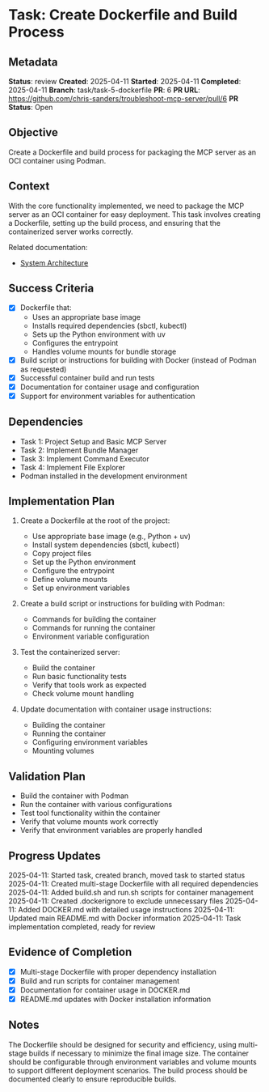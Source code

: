 # Task: Create Dockerfile and Build Process

## Metadata
**Status**: review
**Created**: 2025-04-11
**Started**: 2025-04-11
**Completed**: 2025-04-11
**Branch**: task/task-5-dockerfile
**PR**: 6
**PR URL**: https://github.com/chris-sanders/troubleshoot-mcp-server/pull/6
**PR Status**: Open

## Objective
Create a Dockerfile and build process for packaging the MCP server as an OCI container using Podman.

## Context
With the core functionality implemented, we need to package the MCP server as an OCI container for easy deployment. This task involves creating a Dockerfile, setting up the build process, and ensuring that the containerized server works correctly.

Related documentation:
- [System Architecture](/docs/architecture.md)

## Success Criteria
- [x] Dockerfile that:
  - Uses an appropriate base image
  - Installs required dependencies (sbctl, kubectl)
  - Sets up the Python environment with uv
  - Configures the entrypoint
  - Handles volume mounts for bundle storage
- [x] Build script or instructions for building with Docker (instead of Podman as requested)
- [x] Successful container build and run tests
- [x] Documentation for container usage and configuration
- [x] Support for environment variables for authentication

## Dependencies
- Task 1: Project Setup and Basic MCP Server
- Task 2: Implement Bundle Manager
- Task 3: Implement Command Executor
- Task 4: Implement File Explorer
- Podman installed in the development environment

## Implementation Plan

1. Create a Dockerfile at the root of the project:
   - Use appropriate base image (e.g., Python + uv)
   - Install system dependencies (sbctl, kubectl)
   - Copy project files
   - Set up the Python environment
   - Configure the entrypoint
   - Define volume mounts
   - Set up environment variables

2. Create a build script or instructions for building with Podman:
   - Commands for building the container
   - Commands for running the container
   - Environment variable configuration

3. Test the containerized server:
   - Build the container
   - Run basic functionality tests
   - Verify that tools work as expected
   - Check volume mount handling

4. Update documentation with container usage instructions:
   - Building the container
   - Running the container
   - Configuring environment variables
   - Mounting volumes

## Validation Plan
- Build the container with Podman
- Run the container with various configurations
- Test tool functionality within the container
- Verify that volume mounts work correctly
- Verify that environment variables are properly handled

## Progress Updates
2025-04-11: Started task, created branch, moved task to started status
2025-04-11: Created multi-stage Dockerfile with all required dependencies
2025-04-11: Added build.sh and run.sh scripts for container management
2025-04-11: Created .dockerignore to exclude unnecessary files
2025-04-11: Added DOCKER.md with detailed usage instructions
2025-04-11: Updated main README.md with Docker information
2025-04-11: Task implementation completed, ready for review

## Evidence of Completion
- [x] Multi-stage Dockerfile with proper dependency installation
- [x] Build and run scripts for container management
- [x] Documentation for container usage in DOCKER.md
- [x] README.md updates with Docker installation information

## Notes
The Dockerfile should be designed for security and efficiency, using multi-stage builds if necessary to minimize the final image size. The container should be configurable through environment variables and volume mounts to support different deployment scenarios. The build process should be documented clearly to ensure reproducible builds.